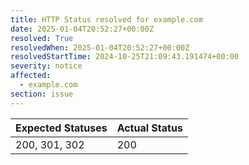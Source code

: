 ```yaml
---
title: HTTP Status resolved for example.com
date: 2025-01-04T20:52:27+00:00Z
resolved: True
resolvedWhen: 2025-01-04T20:52:27+00:00Z
resolvedStartTime: 2024-10-25T21:09:43.191474+00:00
severity: notice
affected:
  - example.com
section: issue
---
```


| Expected Statuses | Actual Status  |
|-------------------|----------------|
| 200, 301, 302 | 200 |
